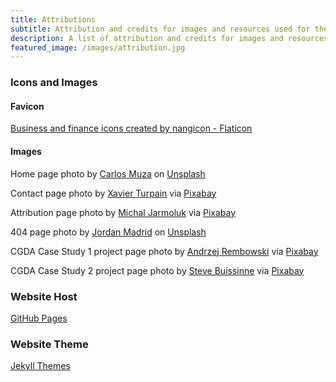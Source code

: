 ```yaml
---
title: Attributions
subtitle: Attribution and credits for images and resources used for the Analusis website.
description: A list of attribution and credits for images and resources used on the Analusis website.
featured_image: /images/attribution.jpg
---
```


### Icons and Images
#### Favicon
<a href="https://www.flaticon.com/free-icons/business-and-finance" target="_blank">Business and finance icons created by nangicon - Flaticon</a>

#### Images
Home page photo by <a href="https://unsplash.com/photos/hpjSkU2UYSU" target="_blank">Carlos Muza</a> on <a href="https://unsplash.com/" target="_blank">Unsplash</a>

Contact page photo by <a href="https://pixabay.com/users/xat-ch-12531001/?utm_source=link-attribution&utm_medium=referral&utm_campaign=image&utm_content=5322112" target="_blank">Xavier Turpain</a> via <a href="https://pixabay.com//?utm_source=link-attribution&utm_medium=referral&utm_campaign=image&utm_content=5322112" target="_blank">Pixabay</a>

Attribution page photo by <a href="https://pixabay.com/users/jarmoluk-143740/?utm_source=link-attribution&utm_medium=referral&utm_campaign=image&utm_content=428331" target="_blank">Michal Jarmoluk</a> via <a href="https://pixabay.com//?utm_source=link-attribution&utm_medium=referral&utm_campaign=image&utm_content=428331" target="_blank">Pixabay</a>

404 page photo by <a href="https://unsplash.com/photos/iDzKdNI7Qgc" target="_blank">Jordan Madrid</a> on <a href="https://unsplash.com/" target="_blank">Unsplash</a>

CGDA Case Study 1 project page photo by <a href="https://pixabay.com/users/andrzejrembowski-2775184/?utm_source=link-attribution&utm_medium=referral&utm_campaign=image&utm_content=4245347" target="_blank">Andrzej Rembowski</a> via <a href="https://pixabay.com//?utm_source=link-attribution&utm_medium=referral&utm_campaign=image&utm_content=4245347" target="_blank">Pixabay</a>

CGDA Case Study 2 project page photo by <a href="https://pixabay.com/users/stevepb-282134/?utm_source=link-attribution&utm_medium=referral&utm_campaign=image&utm_content=2465478" target="_blank">Steve Buissinne</a> via <a href="https://pixabay.com//?utm_source=link-attribution&utm_medium=referral&utm_campaign=image&utm_content=2465478" target="_blank">Pixabay</a>

### Website Host
<a href="https://pages.github.com/" target="_blank">GitHub Pages</a>

### Website Theme
<a href="https://jekyllthemes.io" target="_blank">Jekyll Themes</a>